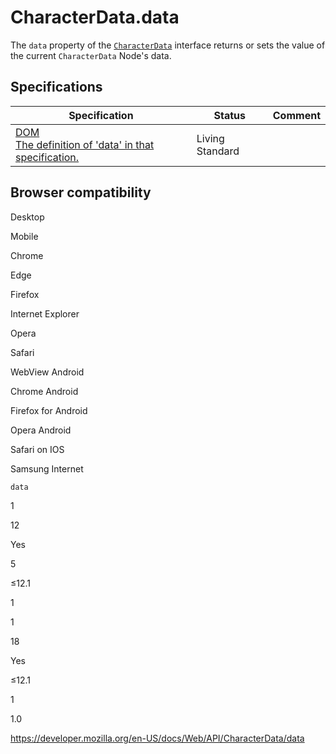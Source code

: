 # CharacterData.data

The `data` property of the [`CharacterData`](../characterdata) interface returns or sets the value of the current `CharacterData` Node's data.

## Specifications

<table><thead><tr class="header"><th>Specification</th><th>Status</th><th>Comment</th></tr></thead><tbody><tr class="odd"><td><a href="https://dom.spec.whatwg.org/#dom-characterdata-data">DOM<br />
<span class="small">The definition of 'data' in that specification.</span></a></td><td><span class="spec-living">Living Standard</span></td><td></td></tr></tbody></table>

## Browser compatibility

Desktop

Mobile

Chrome

Edge

Firefox

Internet Explorer

Opera

Safari

WebView Android

Chrome Android

Firefox for Android

Opera Android

Safari on IOS

Samsung Internet

`data`

1

12

Yes

5

≤12.1

1

1

18

Yes

≤12.1

1

1.0

<a href="https://developer.mozilla.org/en-US/docs/Web/API/CharacterData/data" class="_attribution-link">https://developer.mozilla.org/en-US/docs/Web/API/CharacterData/data</a>
